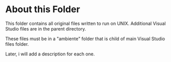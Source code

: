 # About this Folder


This folder contains all original files written to run on UNIX. Additional Visual Studio files are in the parent directory.

These files must be in a "ambiente" folder that is child of main Visual Studio files folder.

Later, i will add a description for each one.
